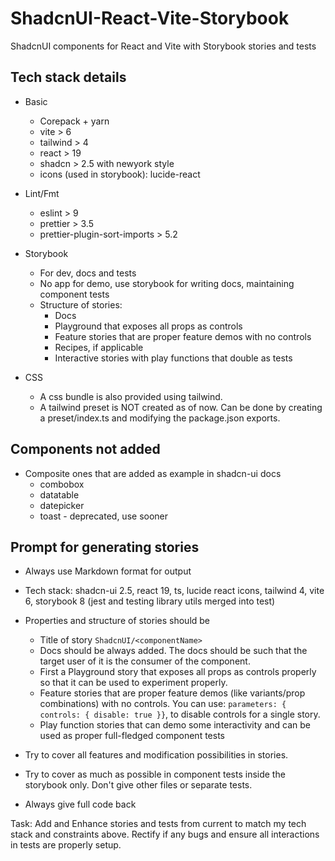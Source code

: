 # ShadcnUI-React-Vite-Storybook

ShadcnUI components for React and Vite with Storybook stories and tests

## Tech stack details

- Basic

  - Corepack + yarn
  - vite > 6
  - tailwind > 4
  - react > 19
  - shadcn > 2.5 with newyork style
  - icons (used in storybook): lucide-react

- Lint/Fmt

  - eslint > 9
  - prettier > 3.5
  - prettier-plugin-sort-imports > 5.2

- Storybook

  - For dev, docs and tests
  - No app for demo, use storybook for writing docs, maintaining component tests
  - Structure of stories:
    - Docs
    - Playground that exposes all props as controls
    - Feature stories that are proper feature demos with no controls
    - Recipes, if applicable
    - Interactive stories with play functions that double as tests

- CSS
  - A css bundle is also provided using tailwind.
  - A tailwind preset is NOT created as of now. Can be done by creating a preset/index.ts and modifying the package.json exports.

## Components not added

- Composite ones that are added as example in shadcn-ui docs
  - combobox
  - datatable
  - datepicker
  - toast - deprecated, use sooner

## Prompt for generating stories

- Always use Markdown format for output
- Tech stack: shadcn-ui 2.5, react 19, ts, lucide react icons, tailwind 4, vite 6, storybook 8 (jest and testing library utils merged into test)
- Properties and structure of stories should be

  - Title of story `ShadcnUI/<componentName>`
  - Docs should be always added. The docs should be such that the target user of it is the consumer of the component.
  - First a Playground story that exposes all props as controls properly so that it can be used to experiment properly.
  - Feature stories that are proper feature demos (like variants/prop combinations) with no controls. You can use: `parameters: { controls: { disable: true }}`, to disable controls for a single story.
  - Play function stories that can demo some interactivity and can be used as proper full-fledged component tests

- Try to cover all features and modification possibilities in stories.
- Try to cover as much as possible in component tests inside the storybook only. Don't give other files or separate tests.
- Always give full code back

Task: Add and Enhance stories and tests from current to match my tech stack and constraints above. Rectify if any bugs and ensure all interactions in tests are properly setup.
